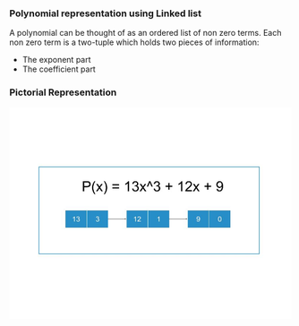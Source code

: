 ### Polynomial representation using Linked list

   A polynomial can be thought of as an ordered list of non zero terms. Each non zero term is a two-tuple which holds two pieces of information:

   - The exponent part
   - The coefficient part

### Pictorial Representation
<img src="images/representation of polynomials using linkedlist.jpg"/>

